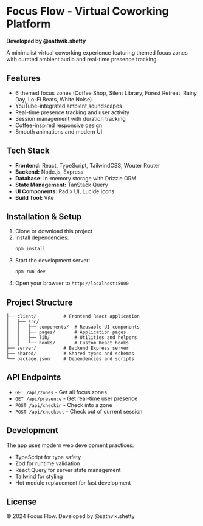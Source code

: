 # Focus Flow - Virtual Coworking Platform

**Developed by @sathvik.shetty**

A minimalist virtual coworking experience featuring themed focus zones with curated ambient audio and real-time presence tracking.

## Features

- 6 themed focus zones (Coffee Shop, Silent Library, Forest Retreat, Rainy Day, Lo-Fi Beats, White Noise)
- YouTube-integrated ambient soundscapes
- Real-time presence tracking and user activity
- Session management with duration tracking
- Coffee-inspired responsive design
- Smooth animations and modern UI

## Tech Stack

- **Frontend:** React, TypeScript, TailwindCSS, Wouter Router
- **Backend:** Node.js, Express
- **Database:** In-memory storage with Drizzle ORM
- **State Management:** TanStack Query
- **UI Components:** Radix UI, Lucide Icons
- **Build Tool:** Vite

## Installation & Setup

1. Clone or download this project
2. Install dependencies:
   ```bash
   npm install
   ```
3. Start the development server:
   ```bash
   npm run dev
   ```
4. Open your browser to `http://localhost:5000`

## Project Structure

```
├── client/          # Frontend React application
│   ├── src/
│   │   ├── components/  # Reusable UI components
│   │   ├── pages/       # Application pages
│   │   ├── lib/         # Utilities and helpers
│   │   └── hooks/       # Custom React hooks
├── server/          # Backend Express server
├── shared/          # Shared types and schemas
└── package.json     # Dependencies and scripts
```

## API Endpoints

- `GET /api/zones` - Get all focus zones
- `GET /api/presence` - Get real-time user presence
- `POST /api/checkin` - Check into a zone
- `POST /api/checkout` - Check out of current session

## Development

The app uses modern web development practices:
- TypeScript for type safety
- Zod for runtime validation
- React Query for server state management
- Tailwind for styling
- Hot module replacement for fast development

## License

© 2024 Focus Flow. Developed by @sathvik.shetty
